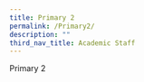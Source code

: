 ```yaml
---
title: Primary 2
permalink: /Primary2/
description: ""
third_nav_title: Academic Staff
---
```






Primary 2